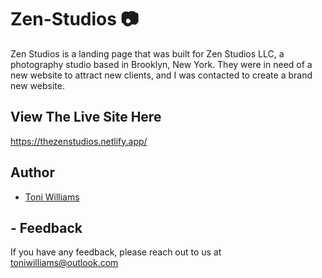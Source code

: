 # Zen-Studios 📷 

Zen Studios is a landing page that was built for Zen Studios LLC, a photography studio based in Brooklyn, New York. They were in need of a new website to attract new clients, and I was contacted to create a brand new website.


## View The Live Site Here 
https://thezenstudios.netlify.app/
## Author

- [Toni Williams](https://toniwilliams.netlify.app)


## - Feedback

If you have any feedback, please reach out to us at toniwilliams@outlook.com
